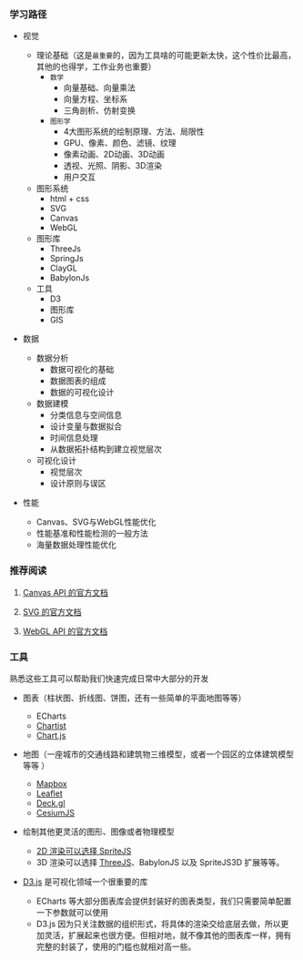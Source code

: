 ### 学习路径

- 视觉
  - 理论基础（这是`最重要`的，因为工具啥的可能更新太快，这个性价比最高，其他的也得学，工作业务也重要）
    - `数学`
      - 向量基础、向量乘法
      - 向量方程、坐标系
      - 三角剖析、仿射变换
    - `图形学`
      - 4大图形系统的绘制原理、方法、局限性
      - GPU、像素、颜色、滤镜、纹理
      - 像素动画、2D动画、3D动画
      - 透视、光照、阴影、3D渲染
      - 用户交互
  - 图形系统
    - html + css
    - SVG
    - Canvas
    - WebGL
  - 图形库
    - ThreeJs
    - SpringJs
    - ClayGL
    - BabylonJs
  - 工具
    - D3
    - 图形库
    - GIS

- 数据
  - 数据分析
    - 数据可视化的基础
    - 数据图表的组成
    - 数据的可视化设计
  - 数据建模
    - 分类信息与空间信息
    - 设计变量与数据拟合
    - 时间信息处理
    - 从数据拓扑结构到建立视觉层次
  - 可视化设计
    - 视觉层次
    - 设计原则与误区

- 性能
  - Canvas、SVG与WebGL性能优化
  - 性能基准和性能检测的一般方法
  - 海量数据处理性能优化

### 推荐阅读

1. [Canvas API 的官方文档](https://developer.mozilla.org/zh-CN/docs/Web/API/Canvas_API)

2. [SVG 的官方文档](https://developer.mozilla.org/zh-CN/docs/Web/SVG)

3. [WebGL API 的官方文档](https://developer.mozilla.org/zh-CN/docs/Web/API/WebGL_API)

### 工具

熟悉这些工具可以帮助我们快速完成日常中大部分的开发

- 图表（柱状图、折线图、饼图，还有一些简单的平面地图等等）
  - ECharts
  - [Chartist](https://github.com/gionkunz/chartist-js)
  - [Chart.js](https://github.com/chartjs/Chart.js)

- 地图（一座城市的交通线路和建筑物三维模型，或者一个园区的立体建筑模型等等 ）
  - [Mapbox](https://www.mapbox.com/)
  - [Leaflet](https://leafletjs.com/)
  - [Deck.gl](https://deck.gl/)
  - [CesiumJS](https://cesium.com/platform/cesiumjs/)

- 绘制其他更灵活的图形、图像或者物理模型
  - [2D 渲染可以选择 SpriteJS](https://github.com/spritejs/)
  - 3D 渲染可以选择 [ThreeJS](https://threejs.org/)、BabylonJS 以及 SpriteJS3D 扩展等等。

- [D3.js](https://d3js.org/) 是可视化领域一个很重要的库
  - ECharts 等大部分图表库会提供封装好的图表类型，我们只需要简单配置一下参数就可以使用
  - D3.js 因为只关注数据的组织形式，将具体的渲染交给底层去做，所以更加灵活，扩展起来也很方便。但相对地，就不像其他的图表库一样，拥有完整的封装了，使用的门槛也就相对高一些。